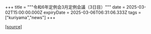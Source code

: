 +++
title = """令和6年定例会3月定例会議（3日目）"""
date = 2025-03-02T15:00:00.000Z
expiryDate = 2025-03-06T06:31:06.333Z
tags = ["kuriyama","news"]
+++


[[source]](https://www.town.kuriyama.hokkaido.jp/site/gikai/30529.html)
